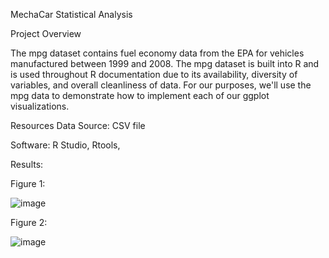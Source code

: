 MechaCar Statistical Analysis

Project Overview

The mpg dataset contains fuel economy data from the EPA for vehicles manufactured between 1999 and 2008. The mpg dataset is built into R and is used throughout R documentation due to its availability, diversity of variables, and overall cleanliness of data. For our purposes, we'll use the mpg data to demonstrate how to implement each of our ggplot visualizations.




Resources
Data Source: CSV file

Software: R Studio, Rtools, 




Results:

Figure 1:

![image](https://user-images.githubusercontent.com/101227930/182347992-8d8c5bae-84b1-42db-aac6-4c3d195a3174.png)

Figure 2:

![image](https://user-images.githubusercontent.com/101227930/182332034-4f60fc1d-6e9d-43f3-9da1-c97d5d1570d0.png)



